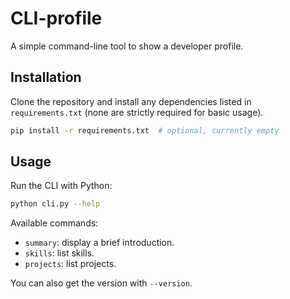 # CLI-profile

A simple command-line tool to show a developer profile.

## Installation

Clone the repository and install any dependencies listed in `requirements.txt` (none are strictly required for basic usage).

```bash
pip install -r requirements.txt  # optional, currently empty
```

## Usage

Run the CLI with Python:

```bash
python cli.py --help
```

Available commands:

- `summary`: display a brief introduction.
- `skills`: list skills.
- `projects`: list projects.

You can also get the version with `--version`.
